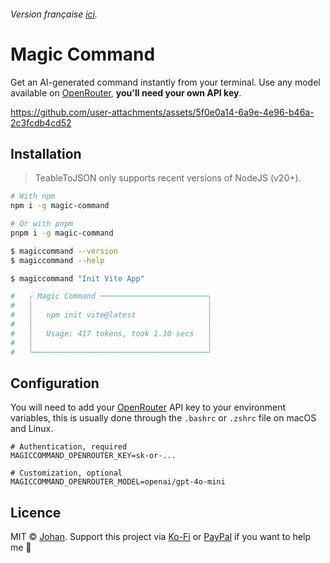 ###### Version française [ici](https://github.com/johan-perso/magic-command/blob/main/README.fr.md).

# Magic Command

Get an AI-generated command instantly from your terminal. Use any model available on [OpenRouter](https://openrouter.ai), **you'll need your own API key**.

https://github.com/user-attachments/assets/5f0e0a14-6a9e-4e96-b46a-2c3fcdb4cd52

## Installation

> TeableToJSON only supports recent versions of NodeJS (v20+).

```bash
# With npm
npm i -g magic-command

# Or with pnpm
pnpm i -g magic-command
```

```bash
$ magiccommand --version
$ magiccommand --help
```

```bash
$ magiccommand "Init Vite App"

#   ╭ Magic Command ────────────────────────╮
#   │                                       │
#   │   npm init vite@latest                │
#   │                                       │
#   │   Usage: 417 tokens, took 1.10 secs   │
#   │                                       │
#   ╰───────────────────────────────────────╯
```


## Configuration

You will need to add your [OpenRouter](https://openrouter.ai) API key to your environment variables, this is usually done through the `.bashrc` or `.zshrc` file on macOS and Linux.

```env
# Authentication, required
MAGICCOMMAND_OPENROUTER_KEY=sk-or-...

# Customization, optional
MAGICCOMMAND_OPENROUTER_MODEL=openai/gpt-4o-mini
```


## Licence

MIT © [Johan](https://johanstick.fr). Support this project via [Ko-Fi](https://ko-fi.com/johan_stickman) or [PayPal](https://paypal.me/moipastoii) if you want to help me 💙
